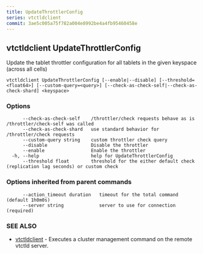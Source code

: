 ```yaml
---
title: UpdateThrottlerConfig
series: vtctldclient
commit: 3ae5c005a75f782a004e8992be4a4fb95460458e
---
```

## vtctldclient UpdateThrottlerConfig

Update the tablet throttler configuration for all tablets in the given keyspace (across all cells)

```
vtctldclient UpdateThrottlerConfig [--enable|--disable] [--threshold=<float64>] [--custom-query=<query>] [--check-as-check-self|--check-as-check-shard] <keyspace>
```

### Options

```
      --check-as-check-self    /throttler/check requests behave as is /throttler/check-self was called
      --check-as-check-shard   use standard behavior for /throttler/check requests
      --custom-query string    custom throttler check query
      --disable                Disable the throttler
      --enable                 Enable the throttler
  -h, --help                   help for UpdateThrottlerConfig
      --threshold float        threshold for the either default check (replication lag seconds) or custom check
```

### Options inherited from parent commands

```
      --action_timeout duration   timeout for the total command (default 1h0m0s)
      --server string             server to use for connection (required)
```

### SEE ALSO

* [vtctldclient](../)	 - Executes a cluster management command on the remote vtctld server.

